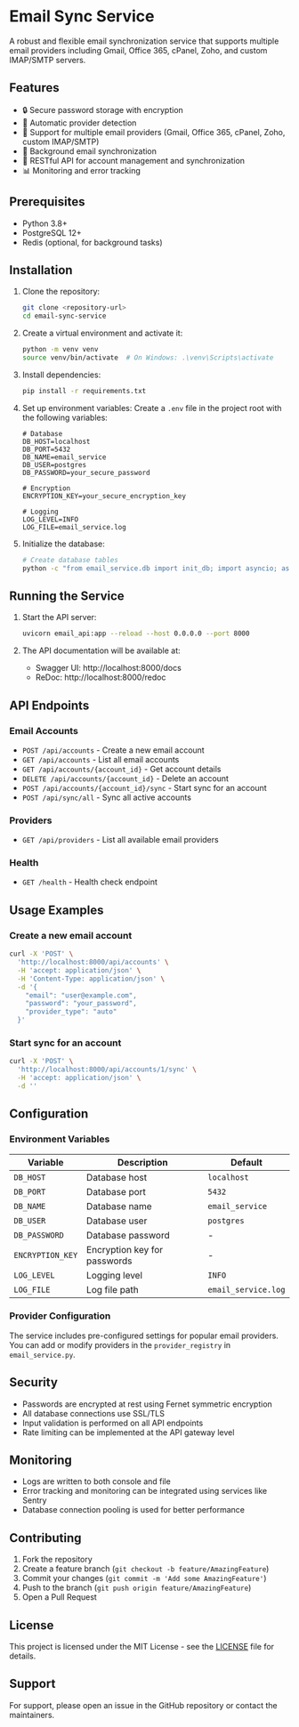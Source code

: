 # Email Sync Service

A robust and flexible email synchronization service that supports multiple email providers including Gmail, Office 365, cPanel, Zoho, and custom IMAP/SMTP servers.

## Features

- 🔒 Secure password storage with encryption
- 🔄 Automatic provider detection
- 📧 Support for multiple email providers (Gmail, Office 365, cPanel, Zoho, custom IMAP/SMTP)
- 🔄 Background email synchronization
- 🚀 RESTful API for account management and synchronization
- 📊 Monitoring and error tracking

## Prerequisites

- Python 3.8+
- PostgreSQL 12+
- Redis (optional, for background tasks)

## Installation

1. Clone the repository:
   ```bash
   git clone <repository-url>
   cd email-sync-service
   ```

2. Create a virtual environment and activate it:
   ```bash
   python -m venv venv
   source venv/bin/activate  # On Windows: .\venv\Scripts\activate
   ```

3. Install dependencies:
   ```bash
   pip install -r requirements.txt
   ```

4. Set up environment variables:
   Create a `.env` file in the project root with the following variables:
   ```
   # Database
   DB_HOST=localhost
   DB_PORT=5432
   DB_NAME=email_service
   DB_USER=postgres
   DB_PASSWORD=your_secure_password
   
   # Encryption
   ENCRYPTION_KEY=your_secure_encryption_key
   
   # Logging
   LOG_LEVEL=INFO
   LOG_FILE=email_service.log
   ```

5. Initialize the database:
   ```bash
   # Create database tables
   python -c "from email_service.db import init_db; import asyncio; asyncio.run(init_db())"
   ```

## Running the Service

1. Start the API server:
   ```bash
   uvicorn email_api:app --reload --host 0.0.0.0 --port 8000
   ```

2. The API documentation will be available at:
   - Swagger UI: http://localhost:8000/docs
   - ReDoc: http://localhost:8000/redoc

## API Endpoints

### Email Accounts

- `POST /api/accounts` - Create a new email account
- `GET /api/accounts` - List all email accounts
- `GET /api/accounts/{account_id}` - Get account details
- `DELETE /api/accounts/{account_id}` - Delete an account
- `POST /api/accounts/{account_id}/sync` - Start sync for an account
- `POST /api/sync/all` - Sync all active accounts

### Providers

- `GET /api/providers` - List all available email providers

### Health

- `GET /health` - Health check endpoint

## Usage Examples

### Create a new email account

```bash
curl -X 'POST' \
  'http://localhost:8000/api/accounts' \
  -H 'accept: application/json' \
  -H 'Content-Type: application/json' \
  -d '{
    "email": "user@example.com",
    "password": "your_password",
    "provider_type": "auto"
  }'
```

### Start sync for an account

```bash
curl -X 'POST' \
  'http://localhost:8000/api/accounts/1/sync' \
  -H 'accept: application/json' \
  -d ''
```

## Configuration

### Environment Variables

| Variable | Description | Default |
|----------|-------------|---------|
| `DB_HOST` | Database host | `localhost` |
| `DB_PORT` | Database port | `5432` |
| `DB_NAME` | Database name | `email_service` |
| `DB_USER` | Database user | `postgres` |
| `DB_PASSWORD` | Database password | - |
| `ENCRYPTION_KEY` | Encryption key for passwords | - |
| `LOG_LEVEL` | Logging level | `INFO` |
| `LOG_FILE` | Log file path | `email_service.log` |

### Provider Configuration

The service includes pre-configured settings for popular email providers. You can add or modify providers in the `provider_registry` in `email_service.py`.

## Security

- Passwords are encrypted at rest using Fernet symmetric encryption
- All database connections use SSL/TLS
- Input validation is performed on all API endpoints
- Rate limiting can be implemented at the API gateway level

## Monitoring

- Logs are written to both console and file
- Error tracking and monitoring can be integrated using services like Sentry
- Database connection pooling is used for better performance

## Contributing

1. Fork the repository
2. Create a feature branch (`git checkout -b feature/AmazingFeature`)
3. Commit your changes (`git commit -m 'Add some AmazingFeature'`)
4. Push to the branch (`git push origin feature/AmazingFeature`)
5. Open a Pull Request

## License

This project is licensed under the MIT License - see the [LICENSE](LICENSE) file for details.

## Support

For support, please open an issue in the GitHub repository or contact the maintainers.
